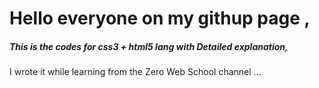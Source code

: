 # Hello everyone on my githup page ,
##### This is the codes for **css3 + html5** lang with *Detailed explanation*,
I wrote it while learning from the Zero Web School channel ...
